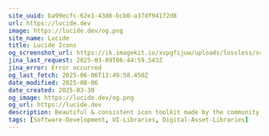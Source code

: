 ```yaml
---
site_uuid: ba99ecfc-62e1-43d6-bcb0-a37df94172d8
url: https://lucide.dev
image: https://lucide.dev/og.png
site_name: Lucide
title: Lucide Icons
og_screenshot_url: https://ik.imagekit.io/xvpgfijuw/uploads/lossless/screenshots/20250605_Lucide_React_og_screenshot.jpeg
jina_last_request: 2025-03-09T06:44:59.543Z
jina_error: Error occurred
og_last_fetch: 2025-06-06T13:49:58.450Z
date_modified: 2025-08-06
date_created: 2025-03-30
og_image: https://lucide.dev/og.png
og_url: https://lucide.dev
description: Beautiful & consistent icon toolkit made by the community.
tags: [Software-Development, UI-Libraries, Digital-Asset-Libraries]
---
```



